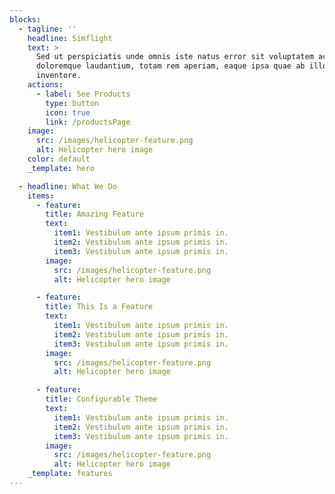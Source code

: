 ```yaml
---
blocks:
  - tagline: ''
    headline: Simflight
    text: >
      Sed ut perspiciatis unde omnis iste natus error sit voluptatem accusantium
      doloremque laudantium, totam rem aperiam, eaque ipsa quae ab illo
      inventore.
    actions:
      - label: See Products
        type: button
        icon: true
        link: /productsPage
    image:
      src: /images/helicopter-feature.png
      alt: Helicopter hero image
    color: default
    _template: hero

  - headline: What We Do
    items:
      - feature:
        title: Amazing Feature
        text: 
          item1: Vestibulum ante ipsum primis in.
          item2: Vestibulum ante ipsum primis in.
          item3: Vestibulum ante ipsum primis in.
        image:
          src: /images/helicopter-feature.png
          alt: Helicopter hero image

      - feature:
        title: This Is a Feature
        text: 
          item1: Vestibulum ante ipsum primis in.
          item2: Vestibulum ante ipsum primis in.
          item3: Vestibulum ante ipsum primis in.
        image:
          src: /images/helicopter-feature.png
          alt: Helicopter hero image

      - feature:
        title: Configurable Theme
        text: 
          item1: Vestibulum ante ipsum primis in.
          item2: Vestibulum ante ipsum primis in.
          item3: Vestibulum ante ipsum primis in.
        image:
          src: /images/helicopter-feature.png
          alt: Helicopter hero image
    _template: features
---
```

